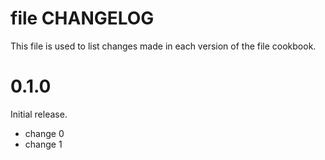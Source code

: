 # file CHANGELOG

This file is used to list changes made in each version of the file cookbook.

# 0.1.0

Initial release.

- change 0
- change 1

